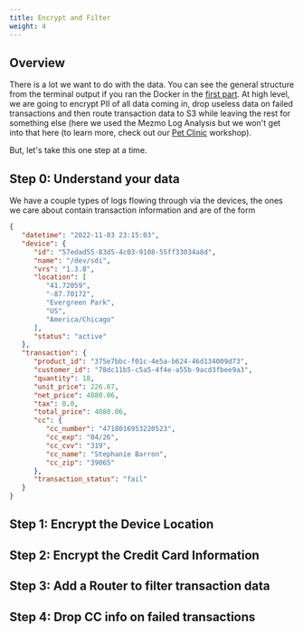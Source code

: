 ```yaml
---
title: Encrypt and Filter
weight: 4
---
```


## Overview

There is a lot we want to do with the data.  You can see the general structure from the terminal output if you ran the Docker in the [first part](/transaction-to-s3/docs/create-pipeline).  At high level, we are going to encrypt PII of all data coming in, drop useless data on failed transactions and then route transaction data to S3 while leaving the rest for something else (here we used the Mezmo Log Analysis but we won't get into that here (to learn more, check out our [Pet Clinic](/pet-clinic/) workshop).

But, let's take this one step at a time.

## Step 0: Understand your data

We have a couple types of logs flowing through via the devices, the ones we care about contain transaction information and are of the form

```json
{
   "datetime": "2022-11-03 23:15:03",
   "device": {
      "id": "57edad55-83d5-4c03-9108-55ff33034a8d",
      "name": "/dev/sdi",
      "vrs": "1.3.8",
      "location": [
         "41.72059",
         "-87.70172",
         "Evergreen Park",
         "US",
         "America/Chicago"
      ],
      "status": "active"
   },
   "transaction": {
      "product_id": "375e7bbc-f01c-4e5a-b624-46d134009d73",
      "customer_id": "78dc11b5-c5a5-4f4e-a55b-9acd3fbee9a3",
      "quantity": 18,
      "unit_price": 226.67,
      "net_price": 4080.06,
      "tax": 0.0,
      "total_price": 4080.06,
      "cc": {
         "cc_number": "4718016953220523",
         "cc_exp": "04/26",
         "cc_cvv": "319",
         "cc_name": "Stephanie Barron",
         "cc_zip": "39065"
      },
      "transaction_status": "fail"
   }
}
```

## Step 1: Encrypt the Device Location

## Step 2: Encrypt the Credit Card Information

## Step 3: Add a Router to filter transaction data

## Step 4: Drop CC info on failed transactions


